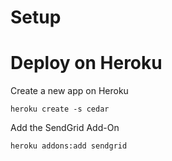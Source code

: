 Setup
=====





Deploy on Heroku
================

Create a new app on Heroku

    heroku create -s cedar

Add the SendGrid Add-On

    heroku addons:add sendgrid


